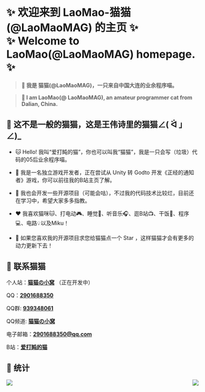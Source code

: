 # ✨ 欢迎来到 LaoMao-猫猫(@LaoMaoMAG) 的主页 ✨</br>✨ Welcome to LaoMao(@LaoMaoMAG) homepage. ✨



> **🌈 我是 猫猫(@LaoMaoMAG)，一只来自中国大连的业余程序喵。**

> **🌈 I am LaoMao(@ LaoMaoMAG), an amateur programmer cat from Dalian, China.**



## 🥰 这不是一般的猫猫，这是王伟诗里的猫猫∠( ᐛ 」∠)_

- 🐱 Hello! 我叫“爱打盹的猫”，你也可以叫我“猫猫”，我是一只会写（垃圾）代码的05后业余程序喵。

- 🔭 我是一名独立游戏开发者，正在尝试从 Unity 转 Godto 开发《正经的通知者》游戏，你可以前往我的B站主页了解。

- 🌱 我也会开发一些开源项目（可能会咕），不过我的代码技术比较烂，目前还在学习中，希望大家多多指教。

- ❤️ 我喜欢猫咪🐱、打电动🎮、睡觉🛌、听音乐🎧、逛B站📺、干饭🍚、程序💻、电路💡以及Miku！

- 🌟 如果您喜欢我的开源项目求您给猫猫点一个 Star ，这样猫猫才会有更多的动力更新下去！



## 📱 联系猫猫

个人站：[**猫猫の小窝**](laomaomag.meowartgame.com) （正在开发中）

QQ：[**2901688350**]()

QQ群: [**939348061**]()

QQ频道: [**猫猫の小窝**](https://pd.qq.com/s/2nwmz91mw)

电子邮箱：[**2901688350@qq.com**](2901688350@qq.com)

B站：[**爱打盹的猫**](https://space.bilibili.com/622811302)



## 📖 统计

<img   align="left" src="https://github-readme-stats.vercel.app/api/top-langs/?username=LaoMaoMAG&locale=cn&line_height=33&theme=&langs_count=10"/>

<img   align="right" src="https://github-readme-stats.vercel.app/api?username=LaoMaoMAG&locale=cn&line_height=33&show_icons=true&hide=&theme=&rank_icon=default"/>
